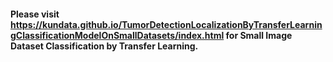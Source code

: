 
#### Please visit https://kundata.github.io/TumorDetectionLocalizationByTransferLearningClassificationModelOnSmallDatasets/index.html for Small Image Dataset Classification by Transfer Learning.


